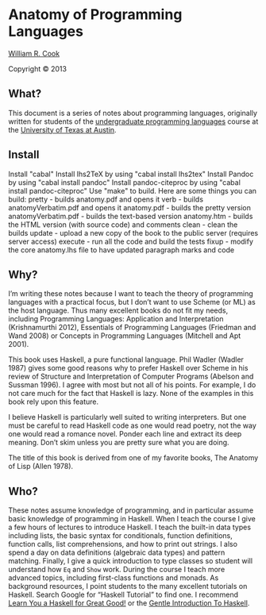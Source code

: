 # Anatomy of Programming Languages

[William R. Cook][wcook]

Copyright &copy; 2013

## What?

This document is a series of notes about programming languages, originally
written for students of the [undergraduate programming languages][cs345] course
at the [University of Texas at Austin][ut].

## Install

Install "cabal"
Install lhs2TeX by using "cabal install lhs2tex"
Install Pandoc by using "cabal install pandoc"
Install pandoc-citeproc by using "cabal install pandoc-citeproc"
Use "make" to build. Here are some things you can build:
  pretty - builds anatomy.pdf and opens it
  verb - builds anatomyVerbatim.pdf and opens it
  anatomy.pdf - builds the pretty version
  anatomyVerbatim.pdf - builds the text-based version
  anatomy.htm - builds the HTML version (with source code) and comments
  clean - clean the builds
  update - upload a new copy of the book to the public server
    (requires server access)
  execute - run all the code and build the tests
  fixup - modify the core anatomy.lhs file to have updated paragraph marks and code

## Why?

I’m writing these notes because I want to teach the theory of programming
languages with a practical focus, but I don’t want to use Scheme (or ML) as the
host language. Thus many excellent books do not fit my needs, including
Programming Languages: Application and Interpretation (Krishnamurthi 2012),
Essentials of Programming Languages (Friedman and Wand 2008) or Concepts in
Programming Languages (Mitchell and Apt 2001).

This book uses Haskell, a pure functional language. Phil Wadler (Wadler 1987)
gives some good reasons why to prefer Haskell over Scheme in his review of
Structure and Interpretation of Computer Programs (Abelson and Sussman 1996). I
agree with most but not all of his points. For example, I do not care much for
the fact that Haskell is lazy. None of the examples in this book rely upon this
feature.

I believe Haskell is particularly well suited to writing interpreters. But one
must be careful to read Haskell code as one would read poetry, not the way one
would read a romance novel. Ponder each line and extract its deep meaning. Don’t
skim unless you are pretty sure what you are doing.

The title of this book is derived from one of my favorite books, The Anatomy of
Lisp (Allen 1978).

## Who?

These notes assume knowledge of programming, and in particular assume basic
knowledge of programming in Haskell. When I teach the course I give a few hours
of lectures to introduce Haskell. I teach the built-in data types including
lists, the basic syntax for conditionals, function definitions, function calls,
list comprehensions, and how to print out strings. I also spend a day on data
definitions (algebraic data types) and pattern matching. Finally, I give a quick
introduction to type classes so student will understand how `Eq` and `Show`
work.  During the course I teach more advanced topics, including first-class
functions and monads. As background resources, I point students to the many
excellent tutorials on Haskell. Search Google for “Haskell Tutorial” to find
one. I recommend [Learn You a Haskell for Great Good!][lyah] or the [Gentle
Introduction To Haskell][gith].

[wcook]: https://www.cs.utexas.edu/~wcook/
[cs345]: https://www.cs.utexas.edu/~wcook/Courses/345/
[ut]: https://www.utexas.edu/
[lyah]: http://learnyouahaskell.com/
[gith]: http://www.haskell.org/tutorial/
